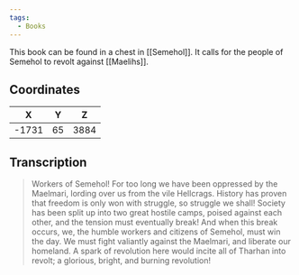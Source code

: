 ```yaml
---
tags:
  - Books
---
```


This book can be found in a chest in [[Semehol]]. It calls for the people of Semehol to revolt against [[Maelihs]].

## Coordinates
| **X** | **Y** | **Z** |
| :---: | :---: | :---: |
| -1731 |  65   | 3884  |

## Transcription
> Workers of Semehol! For too long we have been oppressed by the Maelmari, lording over us from the vile Hellcrags. History has proven that freedom is only won with struggle, so struggle we shall! Society has been split up into two great hostile camps, poised against each other, and the tension must eventually break! And when this break occurs, we, the humble workers and citizens of Semehol, must win the day. We must fight valiantly against the Maelmari, and liberate our homeland. A spark of revolution here would incite all of Tharhan into revolt; a glorious, bright, and burning revolution!
